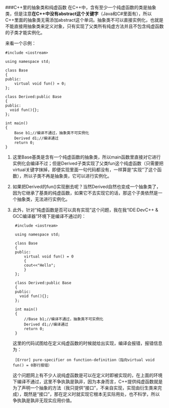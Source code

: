 ###C++里的抽象类和纯虚函数
在C++中，含有至少一个纯虚函数的类是抽象类，但是注意**在C++中没有abstract这个关键字**（Java和C#里面有），所以C++里面的抽象类无需添加abstract这个单词。抽象类不可以直接实例化，也就是不能直接用抽象类来定义对象，只有实现了父类所有纯虚方法并且不包含纯虚函数的子类才能实例化。  

来看一个示例：  

	#include <iostream>  
  
	using namespace std;  
	  
	class Base  
	{  
	public:  
	    virtual void fun() = 0;
	};  
	  
	class Derived:public Base 
	{  
	public:  
	  void fun(){};
	};  
	  
	int main()  
	{  
	    Base b1;//编译不通过，抽象类不可实例化 
	    Derived d1;//编译通过 
	    return 0;  
	}  

1. 这里Base基类是含有一个纯虚函数的抽象类，所以main函数里直接对它进行实例化会编译不过；但是Derived子类实现了父类fun这个纯虚函数（只需要把virtual关键字抹掉，即便实现里面一句代码都没有，一样算是“实现”了这个函数），所以子类不再是抽象类，它可以进行实例化。

2. 如果把Derived的fun()实现删去呢？当然Derived自然也变成一个抽象类了，因为它继承了基类的纯虚函数，如果它不去实现它的话，那这个子类依然是一个抽象类，无法进行实例化。

3. 此外，针对“纯虚函数是否可以具有实现”这个问题，我在我“IDE:DevC++ & GCC编译器”环境下是编译不通过的：  
		
		#include <iostream>  
		  
		using namespace std;  
		  
		class Base  
		{  
		public:  
		    virtual void fun() = 0
			{
			cout<<"Hello";
			}
		};  
		  
		class Derived:public Base 
		{  
		public:  
		  void fun(){};
		};  
		  
		int main()  
		{  
		    //Base b1;//编译不通过，抽象类不可实例化 
		    Derived d1;//编译通过 
		    return 0;  
		}  

	这里的代码试图给在定义纯虚函数的时候就给出实现，编译会报错，报错信息为：

		[Error] pure-specifier on function-definition（指向virtual void fun() = 0那行报错）
	这个问题网上有不少人说纯虚函数是可以在定义时即被实现的，在上面的环境下编译不通过，这里不争执孰是孰非，因为本身而言，C++提供纯虚函数就是为了声明一个抽象的方法（我只提供“接口”，不亲自实现，实现由衍生类来完成），既然是“接口”，那在定义时就实现它根本无实际用处，也不科学，所以争执孰是孰非无现实应用价值。


